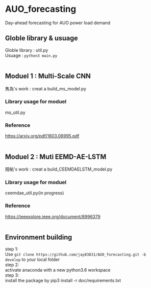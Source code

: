 # AUO_forecasting #
Day-ahead forecasting for AUO power load demand

## Globle library & usuage ##
Globle library : util.py <br />
Usuage : `python3 main.py`
<br /><br />
## Moduel 1 : Multi-Scale CNN ##
雋為's work : creat a build_ms_model.py
<br />
### Library usage for moduel ###
ms_util.py
<br />
### Reference ###
https://arxiv.org/pdf/1603.06995.pdf
<br /><br />
## Moduel 2 : Muti EEMD-AE-LSTM ##
翔祐's work : creat a build_CEEMDAELSTM_model.py
<br />
### Library usage for moduel ###
ceemdae_util.py(in progress)
<br />
### Reference ###
https://ieeexplore.ieee.org/document/8996379
<br /><br />
## Environment building ##
step 1:<br />
Use `git clone https://github.com/jay83831/AUO_forecasting.git -b develop` to your local folder<br />
step 2:<br />
activate anaconda with a new python3.6 workspace<br />
step 3:<br />
install the package by pip3 install -r doc/requirements.txt
<br /><br />

